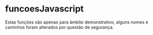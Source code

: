 # funcoesJavascript

Estas funções são apenas para âmbito demonstrativo, alguns nomes e caminhos foram alterados por questão de segurança.
